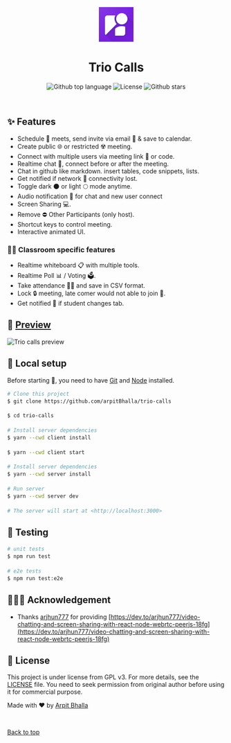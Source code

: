 <div align="center" id="top"> 
  <img src="./client/public/favicon.png" alt="Trio Calls" width=80 />
</div>

<h1 align="center">Trio Calls</h1>

<p align="center">
  <img alt="Github top language" src="https://img.shields.io/github/languages/top/arpitBhalla/trio-calls?style=flat-square">
  <img alt="License" src="https://img.shields.io/github/license/arpitBhalla/trio-calls?style=flat-square">
  <img alt="Github stars" src="https://img.shields.io/github/stars/arpitBhalla/trio-calls?style=flat-square" />
</p>

<br>

## :sparkles: Features

- Schedule 📅 meets, send invite via email 📩 & save to calendar.
- Create public 🌐 or restricted ☢️ meeting.
- Connect with multiple users via meeting link 🔗 or code.
- Realtime chat 💬, connect before or after the meeting.
- Chat in github like markdown. insert tables, code snippets, lists.
- Get notified if network 📶 connectivity lost.
- Toggle dark 🌑 or light 🌕 mode anytime.
- Audio notification 🔔 for chat and new user connect
- Screen Sharing 💻.
- Remove ⛔ Other Participants (only host).
- Shortcut keys to control meeting.
- Interactive animated UI.

### 🧑‍🎓 Classroom specific features

- Realtime whiteboard 📋 with multiple tools.
- Realtime Poll 📊 / Voting 🗳️.
- Take attendance 🙋‍♂️ and save in CSV format.
- Lock 🔒 meeting, late comer would not able to join 🚫.
- Get notified 👀 if student changes tab.

## :eyes: [Preview](https://trio-calls.vercel.app)

![Trio calls preview](https://user-images.githubusercontent.com/55053424/152016159-3d577bca-3170-4283-b3b3-3d49b4e9a424.gif)

## :tada: Local setup

Before starting :checkered_flag:, you need to have [Git](https://git-scm.com) and [Node](https://nodejs.org/en/) installed.

```bash
# Clone this project
$ git clone https://github.com/arpitBhalla/trio-calls

$ cd trio-calls

# Install server dependencies
$ yarn --cwd client install

$ yarn --cwd client start

# Install server dependencies
$ yarn --cwd server install

# Run server
$ yarn --cwd server dev

# The server will start at <http://localhost:3000>
```

## 🔧 Testing

```bash
# unit tests
$ npm run test

# e2e tests
$ npm run test:e2e

```

## 🙇🏻‍♂️ Acknowledgement

- Thanks [arjhun777](https://dev.to/arjhun777) for providing [https://dev.to/arjhun777/video-chatting-and-screen-sharing-with-react-node-webrtc-peerjs-18fg](https://dev.to/arjhun777/video-chatting-and-screen-sharing-with-react-node-webrtc-peerjs-18fg)

## :memo: License

This project is under license from GPL v3. For more details, see the [LICENSE](LICENSE) file. You need to seek permission from original author before using it for commercial purpose.

Made with :heart: by <a href="https://github.com/arpitBhalla" target="_blank">Arpit Bhalla</a>

&#xa0;

<a href="#top">Back to top</a>
